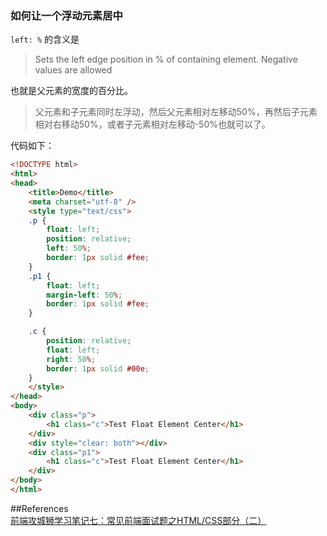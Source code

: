 ### 如何让一个浮动元素居中
```left: %``` 的含义是 
> Sets the left edge position in % of containing element. Negative values are allowed

也就是父元素的宽度的百分比。

> 父元素和子元素同时左浮动，然后父元素相对左移动50%，再然后子元素相对右移动50%，或者子元素相对左移动-50%也就可以了。

代码如下：

```html
<!DOCTYPE html>
<html>
<head>
    <title>Demo</title>
    <meta charset="utf-8" />
    <style type="text/css">
    .p {
        float: left;
        position: relative;
        left: 50%;
        border: 1px solid #fee;
    }
    .p1 {
        float: left;
        margin-left: 50%;
        border: 1px solid #fee;
    }

    .c {
        position: relative;
        float: left;
        right: 50%;
        border: 1px solid #00e;
    }
    </style>
</head>
<body>
    <div class="p">
        <h1 class="c">Test Float Element Center</h1>
    </div>
    <div style="clear: both"></div>
    <div class="p1">
        <h1 class="c">Test Float Element Center</h1>
    </div>
</body>
</html>
```

##References
[前端攻城狮学习笔记七：常见前端面试题之HTML/CSS部分（二）](http://www.cnblogs.com/jscode/archive/2012/07/10/2583856.html)

